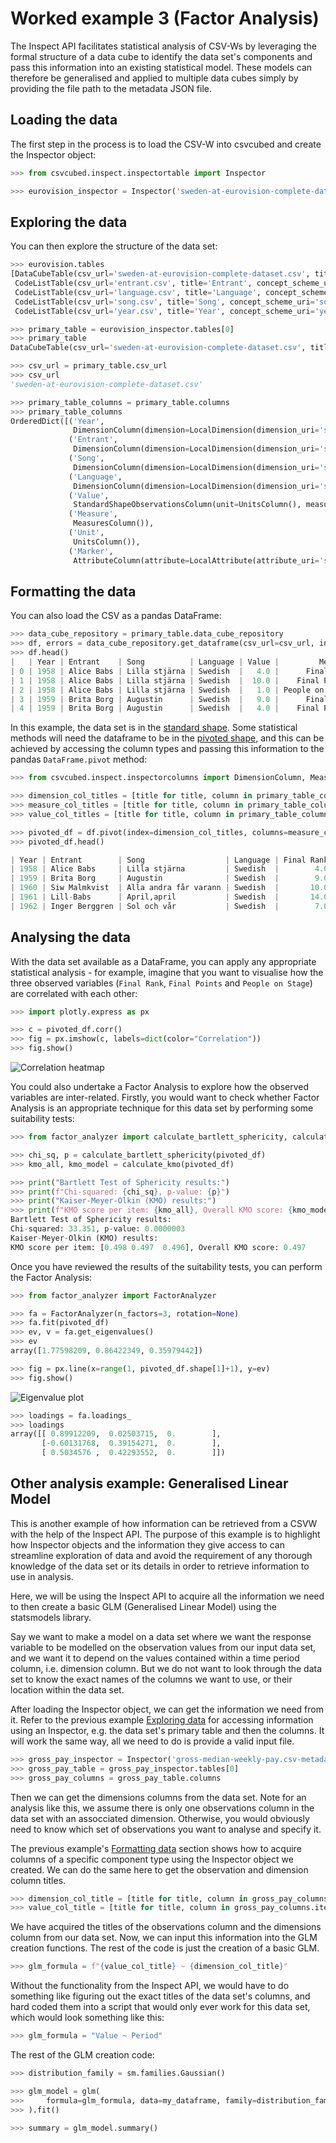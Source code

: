 # Worked example 3 (Factor Analysis)

The Inspect API facilitates statistical analysis of CSV-Ws by leveraging the formal structure of a data cube to identify the data set's components and pass this information into an existing statistical model. These models can therefore be generalised and applied to multiple data cubes simply by providing the file path to the metadata JSON file.

## Loading the data

The first step in the process is to load the CSV-W into csvcubed and create the Inspector object:

```python
>>> from csvcubed.inspect.inspectortable import Inspector

>>> eurovision_inspector = Inspector('sweden-at-eurovision-complete-dataset.csv-metadata.json')
```

## Exploring the data

You can then explore the structure of the data set:

```python
>>> eurovision.tables
[DataCubeTable(csv_url='sweden-at-eurovision-complete-dataset.csv', title='Sweden at Eurovision Complete Dataset', shape=<CubeShape.Standard: 1>, data_set_uri='sweden-at-eurovision-complete-dataset.csv#dataset'),
 CodeListTable(csv_url='entrant.csv', title='Entrant', concept_scheme_uri='entrant.csv#code-list'),
 CodeListTable(csv_url='language.csv', title='Language', concept_scheme_uri='language.csv#code-list'),
 CodeListTable(csv_url='song.csv', title='Song', concept_scheme_uri='song.csv#code-list'),
 CodeListTable(csv_url='year.csv', title='Year', concept_scheme_uri='year.csv#code-list')]

>>> primary_table = eurovision_inspector.tables[0]
>>> primary_table
DataCubeTable(csv_url='sweden-at-eurovision-complete-dataset.csv', title='Sweden at Eurovision Complete Dataset', shape=<CubeShape.Standard: 1>, data_set_uri='sweden-at-eurovision-complete-dataset.csv#dataset')

>>> csv_url = primary_table.csv_url
>>> csv_url
'sweden-at-eurovision-complete-dataset.csv'

>>> primary_table_columns = primary_table.columns
>>> primary_table_columns
OrderedDict([('Year',
              DimensionColumn(dimension=LocalDimension(dimension_uri='sweden-at-eurovision-complete-dataset.csv#dimension/year', label='Year'))),
             ('Entrant',
              DimensionColumn(dimension=LocalDimension(dimension_uri='sweden-at-eurovision-complete-dataset.csv#dimension/entrant', label='Entrant'))),
             ('Song',
              DimensionColumn(dimension=LocalDimension(dimension_uri='sweden-at-eurovision-complete-dataset.csv#dimension/song', label='Song'))),
             ('Language',
              DimensionColumn(dimension=LocalDimension(dimension_uri='sweden-at-eurovision-complete-dataset.csv#dimension/language', label='Language'))),
             ('Value',
              StandardShapeObservationsColumn(unit=UnitsColumn(), measures_column=MeasuresColumn())),
             ('Measure',
              MeasuresColumn()),
             ('Unit',
              UnitsColumn()),
             ('Marker',
              AttributeColumn(attribute=LocalAttribute(attribute_uri='sweden-at-eurovision-complete-dataset.csv#attribute/observation-status', label='Observation Status'), required=False))])
```

## Formatting the data

You can also load the CSV as a pandas DataFrame:

```python
>>> data_cube_repository = primary_table.data_cube_repository
>>> df, errors = data_cube_repository.get_dataframe(csv_url=csv_url, include_suppressed_cols=False, dereference_uris=False)
>>> df.head()
|   | Year | Entrant    | Song          | Language | Value |         Measure |     Unit | Marker |
| 0 | 1958 | Alice Babs | Lilla stjärna | Swedish  |   4.0 |      Final Rank | Unitless |    NaN |
| 1 | 1958 | Alice Babs | Lilla stjärna | Swedish  |  10.0 |    Final Points | Unitless |    NaN |
| 2 | 1958 | Alice Babs | Lilla stjärna | Swedish  |   1.0 | People on Stage |   Number |    NaN |
| 3 | 1959 | Brita Borg | Augustin      | Swedish  |   9.0 |      Final Rank | Unitless |    NaN |
| 4 | 1959 | Brita Borg | Augustin      | Swedish  |   4.0 |    Final Points | Unitless |    NaN |
```

In this example, the data set is in the [standard shape](../shape-data/standard-shape.md). Some statistical methods will need the dataframe to be in the [pivoted shape](../shape-data/pivoted-shape.md), and this can be achieved by accessing the column types and passing this information to the pandas `DataFrame.pivot` method:

```python
>>> from csvcubed.inspect.inspectorcolumns import DimensionColumn, MeasuresColumn, ObservationsColumn

>>> dimension_col_titles = [title for title, column in primary_table_columns.items() if isinstance(column, DimensionColumn)]
>>> measure_col_titles = [title for title, column in primary_table_columns.items() if isinstance(column, MeasuresColumn)]
>>> value_col_titles = [title for title, column in primary_table_columns.items() if isinstance(column, ObservationsColumn)]

>>> pivoted_df = df.pivot(index=dimension_col_titles, columns=measure_col_titles[0], values=value_col_titles[0]).dropna().reset_index()
>>> pivoted_df.head()

| Year | Entrant        | Song                  | Language | Final Rank | Final Points | People on Stage |
| 1958 | Alice Babs     | Lilla stjärna         | Swedish  |        4.0 |         10.0 |             1.0 |
| 1959 | Brita Borg     | Augustin              | Swedish  |        9.0 |          4.0 |             1.0 |
| 1960 | Siw Malmkvist  | Alla andra får varann | Swedish  |       10.0 |          4.0 |             1.0 |
| 1961 | Lill-Babs      | April,april           | Swedish  |       14.0 |          2.0 |             1.0 |
| 1962 | Inger Berggren | Sol och vår           | Swedish  |        7.0 |          4.0 |             1.0 |
```

## Analysing the data

With the data set available as a DataFrame, you can apply any appropriate statistical analysis - for example, imagine that you want to visualise how the three observed variables (`Final Rank`, `Final Points` and `People on Stage`) are correlated with each other:

```python
>>> import plotly.express as px

>>> c = pivoted_df.corr()
>>> fig = px.imshow(c, labels=dict(color="Correlation"))
>>> fig.show()
```

![Correlation heatmap](../../images/heatmap.png)


You could also undertake a Factor Analysis to explore how the observed variables are inter-related. Firstly, you would want to check whether Factor Analysis is an appropriate technique for this data set by performing some suitability tests:

```python
>>> from factor_analyzer import calculate_bartlett_sphericity, calculate_kmo

>>> chi_sq, p = calculate_bartlett_sphericity(pivoted_df)
>>> kmo_all, kmo_model = calculate_kmo(pivoted_df)

>>> print("Bartlett Test of Sphericity results:")
>>> print(f"Chi-squared: {chi_sq}, p-value: {p}")
>>> print("Kaiser-Meyer-Olkin (KMO) results:")
>>> print(f"KMO score per item: {kmo_all}, Overall KMO score: {kmo_model}")
Bartlett Test of Sphericity results:
Chi-squared: 33.351, p-value: 0.0000003
Kaiser-Meyer-Olkin (KMO) results:
KMO score per item: [0.498 0.497  0.496], Overall KMO score: 0.497
```

Once you have reviewed the results of the suitability tests, you can perform the Factor Analysis:

```python
>>> from factor_analyzer import FactorAnalyzer

>>> fa = FactorAnalyzer(n_factors=3, rotation=None)
>>> fa.fit(pivoted_df)
>>> ev, v = fa.get_eigenvalues()
>>> ev
array([1.77598209, 0.86422349, 0.35979442])

>>> fig = px.line(x=range(1, pivoted_df.shape[1]+1), y=ev)
>>> fig.show()
```

![Eigenvalue plot](../../images/eigenvalues.png)

```python
>>> loadings = fa.loadings_
>>> loadings
array([[ 0.89912209,  0.02503715,  0.        ],
       [-0.60131768,  0.39154271,  0.        ],
       [ 0.5034576 ,  0.42293552,  0.        ]])
```

## Other analysis example: Generalised Linear Model

This is another example of how information can be retrieved from a CSVW with the help of the Inspect API. The purpose of this example is to highlight how Inspector objects and the information they give access to can streamline exploration of data and avoid the requirement of any thorough knowledge of the data set or its details in order to retrieve information to use in analysis.

Here, we will be using the Inspect API to acquire all the information we need to then create a basic GLM (Generalised Linear Model) using the statsmodels library.

Say we want to make a model on a data set where we want the response variable to be modelled on the observation values from our input data set, and we want it to depend on the values contained within a time period column, i.e. dimension column. But we do not want to look through the data set to know the exact names of the columns we want to use, or their location within the data set.

After loading the Inspector object, we can get the information we need from it. Refer to the previous example [Exploring data](./example3.md/#exploring-the-data) for accessing information using an Inspector, e.g. the data set's primary table and then the columns. It will work the same way, all we need to do is provide a valid input file.

```python
>>> gross_pay_inspector = Inspector('gross-median-weekly-pay.csv-metadata.json')
>>> gross_pay_table = gross_pay_inspector.tables[0]
>>> gross_pay_columns = gross_pay_table.columns
```

Then we can get the dimensions columns from the data set. Note for an analysis like this, we assume there is only one observations column in the data set with an assocciated dimension. Otherwise, you would obviously need to know which set of observations you want to analyse and specify it.

The previous example's [Formatting data](./example3.md/#formatting-the-data) section shows how to acquire columns of a specific component type using the Inspector object we created. We can do the same here to get the observation and dimension column titles.

```python
>>> dimension_col_title = [title for title, column in gross_pay_columns.items() if isinstance(column, DimensionColumn)]
>>> value_col_title = [title for title, column in gross_pay_columns.items() if isinstance(column, ObservationColumn)]
```

We have acquired the titles of the observations column and the dimensions column from our data set. Now, we can input this information into the GLM creation functions. The rest of the code is just the creation of a basic GLM.

```python
>>> glm_formula = f"{value_col_title} ~ {dimension_col_title}"
```

Without the functionality from the Inspect API, we would have to do something like figuring out the exact titles of the data set's columns, and hard coded them into
a script that would only ever work for this data set, which would look something like this:

```python
>>> glm_formula = "Value ~ Period"
```

The rest of the GLM creation code:
```python
>>> distribution_family = sm.families.Gaussian()

>>> glm_model = glm(
>>>     formula=glm_formula, data=my_dataframe, family=distribution_family
>>> ).fit()

>>> summary = glm_model.summary()
```
